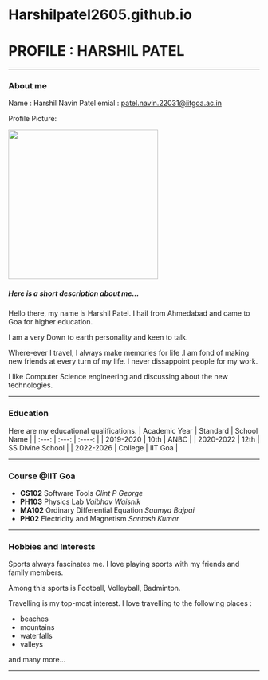 # Harshilpatel2605.github.io

# PROFILE : HARSHIL PATEL
_______________
### About me
Name : Harshil Navin Patel
emial : <patel.navin.22031@iitgoa.ac.in>

Profile Picture:

<img src="https://avatars.githubusercontent.com/u/129682627?s=120&v=4" height="300" >


##### Here is a short description about me...
Hello there, my name is Harshil Patel. I hail from Ahmedabad and came to Goa for higher education.

I am a very Down to earth personality and keen to talk.

Where-ever I travel, I always make memories for life .I am fond of  making new friends at every turn of my life. I never dissappoint people for my work.

I like Computer Science engineering and discussing about the new technologies. 



______________
### Education 
Here are my educational qualifications.
| Academic Year | Standard  | School Name |
| :---:         |   :---:   |   :----:    |
|     2019-2020    |  10th     |       ANBC  |
|     2020-2022 |       12th  |  SS Divine School |
|     2022-2026 | College |   IIT Goa |

_____________
### Course @IIT Goa
- **CS102** Software Tools *Clint P George*
- **PH103** Physics Lab *Vaibhav Waisnik*
- **MA102** Ordinary Differential Equation *Saumya Bajpai*
- **PH02**  Electricity and Magnetism *Santosh Kumar*

______________
### Hobbies and Interests
Sports always fascinates me. I love playing sports with my friends and family members.

Among this sports is Football, Volleyball, Badminton.

Travelling is my top-most interest. I love travelling to the following places :
- beaches 
- mountains
- waterfalls
- valleys

and many more...




_______________
